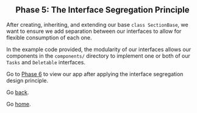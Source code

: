 <h2 align="center">
  Phase 5: The Interface Segregation Principle
</h2>

After creating, inheriting, and extending our base `class SectionBase`, we want to ensure we add separation between our interfaces to allow for flexible consumption of each one.

In the example code provided, the modularity of our interfaces allows our components in the `components/` directory to implement one or both of our `Tasks` and `Deletable` interfaces.

Go to [Phase 6](../06-dependency-inversion/) to view our app after applying the interface segregation design principle.

Go [back](../04-liskov-substitution).

Go [home](https://github.com/pjnalls/ng-solid-design/).